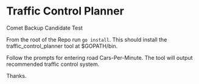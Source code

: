 # Traffic Control Planner

Comet Backup Candidate Test

From the root of the Repo run `go install`. This should install the traffic_control_planner tool at $GOPATH/bin. 

Follow the prompts for entering road Cars-Per-Minute. The tool will output recommended traffic control system.

Thanks.